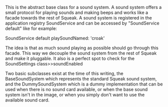 This is the abstract base class for a sound system. A sound system offers a small protocol for playing sounds and making beeps and works like a facade towards the rest of Squeak. A sound system is registered in the application registry SoundService and can be accessed by "SoundService default" like for example:SoundService default playSoundNamed: 'croak'The idea is that as much sound playing as possible should go through this facade. This way we decouple the sound system from the rest of Squeak and make it pluggable. It also is a perfect spot to check for the SoundSettings class>>soundEnabledTwo basic subclasses exist at the time of this writing, the BaseSoundSystem which represents the standard Squeak sound system, and the DummySoundSystem which is a dummy implementation that can be used when there is no sound card available, or when the base sound system isn't in the image, or when you simply don't want to use the available sound card.